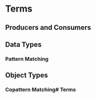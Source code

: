 # Terms

## Producers and Consumers

## Data Types

### Pattern Matching

## Object Types

### Copattern Matching# Terms
